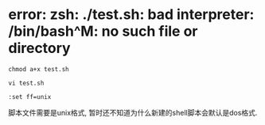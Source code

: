# error: zsh: ./test.sh: bad interpreter: /bin/bash^M: no such file or directory

```shell
chmod a+x test.sh

vi test.sh

:set ff=unix
```


脚本文件需要是unix格式, 暂时还不知道为什么新建的shell脚本会默认是dos格式.